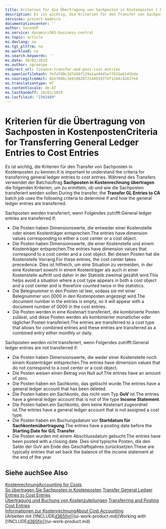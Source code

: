 ```yaml
---
title: Kriterien für die Übertragung von Sachposten in Kostenposten | Microsoft Docs
description: Es ist wichtig, die Kriterien für den Transfer von Sachposten in Kostenposten zu kennen. Während des Transfers verwendet der Batchauftrag **Sachposten in Kostenrechnung übertragen** die folgenden Kriterien, um zu ermitteln, ob und wie die Sachposten transferiert werden sollen.
services: project-madeira
documentationcenter: ''
author: SorenGP
ms.service: dynamics365-business-central
ms.topic: article
ms.devlang: na
ms.tgt_pltfrm: na
ms.workload: na
ms.search.keywords: ''
ms.date: 10/01/2019
ms.author: sgroespe
redirect_url: finance-transfer-and-post-cost-entries
ms.openlocfilehash: fe7a7d0c3d7a56f129a1ae94d1e7f015eb145bda
ms.sourcegitcommit: 02e704bc3e01d62072144919774f1244c42827e4
ms.translationtype: HT
ms.contentlocale: de-AT
ms.lasthandoff: 10/01/2019
ms.locfileid: "2302469"
---
```

# <a name="criteria-for-transferring-general-ledger-entries-to-cost-entries"></a><span data-ttu-id="7080f-104">Kriterien für die Übertragung von Sachposten in Kostenposten</span><span class="sxs-lookup"><span data-stu-id="7080f-104">Criteria for Transferring General Ledger Entries to Cost Entries</span></span>
<span data-ttu-id="7080f-105">Es ist wichtig, die Kriterien für den Transfer von Sachposten in Kostenposten zu kennen.</span><span class="sxs-lookup"><span data-stu-id="7080f-105">It is important to understand the criteria for transferring general ledger entries to cost entries.</span></span> <span data-ttu-id="7080f-106">Während des Transfers verwendet der Batchauftrag **Sachposten in Kostenrechnung übertragen** die folgenden Kriterien, um zu ermitteln, ob und wie die Sachposten transferiert werden sollen.</span><span class="sxs-lookup"><span data-stu-id="7080f-106">During the transfer, the **Transfer GL Entries to CA** batch job uses the following criteria to determine if and how the general ledger entries are transferred.</span></span>  

<span data-ttu-id="7080f-107">Sachposten werden transferiert, wenn Folgendes zutrifft:</span><span class="sxs-lookup"><span data-stu-id="7080f-107">General ledger entries are transferred if:</span></span>  

-   <span data-ttu-id="7080f-108">Die Posten haben Dimensionswerte, die entweder einer Kostenstelle oder einem Kostenträger entsprechen.</span><span class="sxs-lookup"><span data-stu-id="7080f-108">The entries have dimension values corresponding to either a cost center or a cost object.</span></span>  
-   <span data-ttu-id="7080f-109">Die Posten haben Dimensionswerte, die einer Kostenstelle und einem Kostenträger entsprechen.</span><span class="sxs-lookup"><span data-stu-id="7080f-109">The entries have dimension values that correspond to a cost center and a cost object.</span></span> <span data-ttu-id="7080f-110">Bei diesen Posten hat die Kostenstelle Vorrang.</span><span class="sxs-lookup"><span data-stu-id="7080f-110">For these entries, the cost center takes precedence.</span></span> <span data-ttu-id="7080f-111">Dies ist hilfreich, um eine Situation zu vermeiden, in der eine Kostenart sowohl in einem Kostenträger als auch in einer Kostenstelle auftritt und daher in der Statistik zweimal gezählt wird.</span><span class="sxs-lookup"><span data-stu-id="7080f-111">This helps avoid a situation where a cost type appears in both a cost object and a cost center and is therefore counted twice in the statistics.</span></span>  
-   <span data-ttu-id="7080f-112">Die Belegnummer in den Posten ist leer, sodass sie mit einer Belegnummer von 0000 in den Kostenposten angezeigt wird.</span><span class="sxs-lookup"><span data-stu-id="7080f-112">The document number in the entries is empty, so it will appear with a document number of 0000 in the cost entries.</span></span>  
-   <span data-ttu-id="7080f-113">Die Posten werden in eine Kostenart transferiert, die kombinierte Posten zulässt, und diese Posten werden als kombinierter monatlicher oder täglicher Posten transferiert.</span><span class="sxs-lookup"><span data-stu-id="7080f-113">The entries are transferred to a cost type that allows for combined entries and these entries are transferred as a combined entry either monthly or daily.</span></span>  

<span data-ttu-id="7080f-114">Sachposten werden nicht transferiert, wenn Folgendes zutrifft:</span><span class="sxs-lookup"><span data-stu-id="7080f-114">General ledger entries are not transferred if:</span></span>  

-   <span data-ttu-id="7080f-115">Die Posten haben Dimensionswerte, die weder einer Kostenstelle noch einem Kostenträger entsprechen.</span><span class="sxs-lookup"><span data-stu-id="7080f-115">The entries have dimension values that do not correspond to a cost center or a cost object.</span></span>  
-   <span data-ttu-id="7080f-116">Die Posten weisen einen Betrag von Null auf.</span><span class="sxs-lookup"><span data-stu-id="7080f-116">The entries have an amount of zero.</span></span>  
-   <span data-ttu-id="7080f-117">Die Posten haben ein Sachkonto, das gelöscht wurde.</span><span class="sxs-lookup"><span data-stu-id="7080f-117">The entries have a general ledger account that has been deleted.</span></span>  
-   <span data-ttu-id="7080f-118">Die Posten haben ein Sachkonto, das nicht vom Typ **GuV** ist.</span><span class="sxs-lookup"><span data-stu-id="7080f-118">The entries have a general ledger account that is not of the type **Income Statement**.</span></span>  
-   <span data-ttu-id="7080f-119">Die Posten haben ein Sachkonto, dem keine Kostenart zugeordnet ist.</span><span class="sxs-lookup"><span data-stu-id="7080f-119">The entries have a general ledger account that is not assigned a cost type.</span></span>  
-   <span data-ttu-id="7080f-120">Die Posten haben ein Buchungsdatum vor **Startdatum für Sachkontenübertragung**.</span><span class="sxs-lookup"><span data-stu-id="7080f-120">The entries have a posting date before the **Starting Date for G/L Transfer**.</span></span>  
-   <span data-ttu-id="7080f-121">Die Posten wurden mit einem Abschlussdatum gebucht.</span><span class="sxs-lookup"><span data-stu-id="7080f-121">The entries have been posted with a closing date.</span></span> <span data-ttu-id="7080f-122">Dies sind typische Posten, die den Saldo der GuV am Ende des Geschäftsjahres zurücksetzen.</span><span class="sxs-lookup"><span data-stu-id="7080f-122">These are typically entries that set back the balance of the income statement at the end of the year.</span></span>  

## <a name="see-also"></a><span data-ttu-id="7080f-123">Siehe auch</span><span class="sxs-lookup"><span data-stu-id="7080f-123">See Also</span></span>  
[<span data-ttu-id="7080f-124">Kostenrechnung</span><span class="sxs-lookup"><span data-stu-id="7080f-124">Accounting for Costs</span></span>](finance-manage-cost-accounting.md)  
 <span data-ttu-id="7080f-125">[So übertragen Sie Sachposten in Kostenposten](finance-how-to-transfer-general-ledger-entries-to-cost-entries.md) </span><span class="sxs-lookup"><span data-stu-id="7080f-125">[Transfer General Ledger Entries to Cost Entries](finance-how-to-transfer-general-ledger-entries-to-cost-entries.md) </span></span>  
 <span data-ttu-id="7080f-126">[Übertragung und Buchung von Kostenzuteilungen](finance-transfer-and-post-cost-entries.md) </span><span class="sxs-lookup"><span data-stu-id="7080f-126">[Transferring and Posting Cost Entries](finance-transfer-and-post-cost-entries.md) </span></span>  
 [<span data-ttu-id="7080f-127">Informationen zur Kostenrechnung</span><span class="sxs-lookup"><span data-stu-id="7080f-127">About Cost Accounting</span></span>](finance-about-cost-accounting.md)  
 <span data-ttu-id="7080f-128">[Arbeiten mit [!INCLUDE[d365fin](includes/d365fin_md.md)]](ui-work-product.md)</span><span class="sxs-lookup"><span data-stu-id="7080f-128">[Working with [!INCLUDE[d365fin](includes/d365fin_md.md)]](ui-work-product.md)</span></span>
